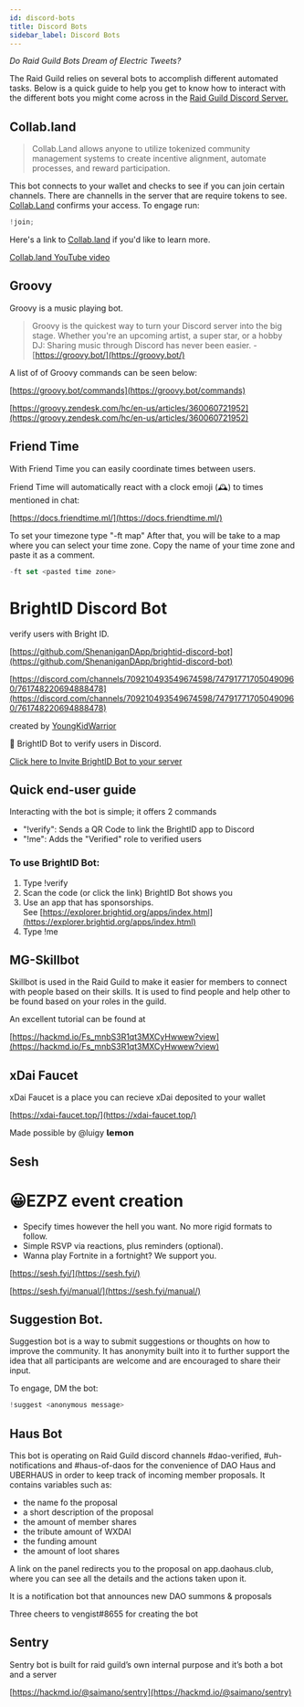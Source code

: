 ```yaml
---
id: discord-bots
title: Discord Bots
sidebar_label: Discord Bots
---
```


_Do Raid Guild Bots Dream of Electric Tweets?_

The Raid Guild relies on several bots to accomplish different automated tasks. Below is a quick guide to help you get to know how to interact with the different bots you might come across in the [Raid Guild Discord Server.](https://discord.gg/RWjkQ6DNnv)

## Collab.land

> Collab.Land allows anyone to utilize tokenized community management systems to create incentive alignment, automate processes, and reward participation.

This bot connects to your wallet and checks to see if you can join certain channels. There are channells in the server that are require tokens to see. [Collab.Land](http://collab.Land) confirms your access. To engage run:

```jsx
!join;
```

Here's a link to [Collab.land](https://collab.land/) if you'd like to learn more.

[Collab.land YouTube video](https://www.youtube.com/watch?v=fiVEyVsR7k8)

## **Groovy**

Groovy is a music playing bot.

> Groovy is the quickest way to turn your Discord server into the big stage. Whether you're an upcoming artist, a super star, or a hobby DJ: Sharing music through Discord has never been easier. -[https://groovy.bot/](https://groovy.bot/)

A list of of Groovy commands can be seen below:

[https://groovy.bot/commands](https://groovy.bot/commands)

[https://groovy.zendesk.com/hc/en-us/articles/360060721952](https://groovy.zendesk.com/hc/en-us/articles/360060721952)

## Friend Time

With Friend Time you can easily coordinate times between users.

Friend Time will automatically react with a clock emoji (🕰️) to times mentioned in chat:

[https://docs.friendtime.ml/](https://docs.friendtime.ml/)

To set your timezone type "-ft map" After that, you will be take to a map where you can select your time zone. Copy the name of your time zone and paste it as a comment.

```jsx
-ft set <pasted time zone>
```

# **BrightID Discord Bot**

verify users with Bright ID.

[https://github.com/ShenaniganDApp/brightid-discord-bot](https://github.com/ShenaniganDApp/brightid-discord-bot)

[https://discord.com/channels/709210493549674598/747917717050490960/761748220694888478](https://discord.com/channels/709210493549674598/747917717050490960/761748220694888478)

created by [YoungKidWarrior](https://www.notion.so/YoungKidWarrior-a5025778570f4a558a490978177c5bff)

🤖 BrightID Bot to verify users in Discord.

[Click here to Invite BrightID Bot to your server](https://bot.brightid.org/)

## **Quick end-user guide**

Interacting with the bot is simple; it offers 2 commands

- "!verify": Sends a QR Code to link the BrightID app to Discord
- "!me": Adds the "Verified" role to verified users

### **To use BrightID Bot:**

1. Type !verify
2. Scan the code (or click the link) BrightID Bot shows you
3. Use an app that has sponsorships. See [https://explorer.brightid.org/apps/index.html](https://explorer.brightid.org/apps/index.html)
4. Type !me

## **MG-Skillbot**

Skillbot is used in the Raid Guild to make it easier for members to connect with people based on their skills. It is used to find people and help other to be found based on your roles in the guild.

An excellent tutorial can be found at

[https://hackmd.io/Fs_mnbS3R1qt3MXCyHwwew?view](https://hackmd.io/Fs_mnbS3R1qt3MXCyHwwew?view)

## xDai Faucet

xDai Faucet is a place you can recieve xDai deposited to your wallet

[https://xdai-faucet.top/](https://xdai-faucet.top/)

Made possible by @luigy 𝗹𝗲𝗺𝗼𝗻

## Sesh

# **😀EZPZ event creation**

- Specify times however the hell you want. No more rigid formats to follow.
- Simple RSVP via reactions, plus reminders (optional).
- Wanna play Fortnite in a fortnight? We support you.

[https://sesh.fyi/](https://sesh.fyi/)

[https://sesh.fyi/manual/](https://sesh.fyi/manual/)

## Suggestion Bot.

Suggestion bot is a way to submit suggestions or thoughts on how to improve the community. It has anonymity built into it to further support the idea that all participants are welcome and are encouraged to share their input.

To engage, DM the bot:

```jsx
!suggest <anonymous message>
```

## Haus Bot

This bot is operating on Raid Guild discord channels #dao-verified, #uh-notifications and #haus-of-daos for the convenience of DAO Haus and UBERHAUS in order to keep track of incoming member proposals. It contains variables such as:

- the name fo the proposal
- a short description of the proposal
- the amount of member shares
- the tribute amount of WXDAI
- the funding amount
- the amount of loot shares

A link on the panel redirects you to the proposal on app.daohaus.club, where you can see all the details and the actions taken upon it.

It is a notification bot that announces new DAO summons & proposals

Three cheers to vengist#8655 for creating the bot

## Sentry

Sentry bot is built for raid guild’s own internal purpose and it’s both a bot and a server

[https://hackmd.io/@saimano/sentry](https://hackmd.io/@saimano/sentry)
